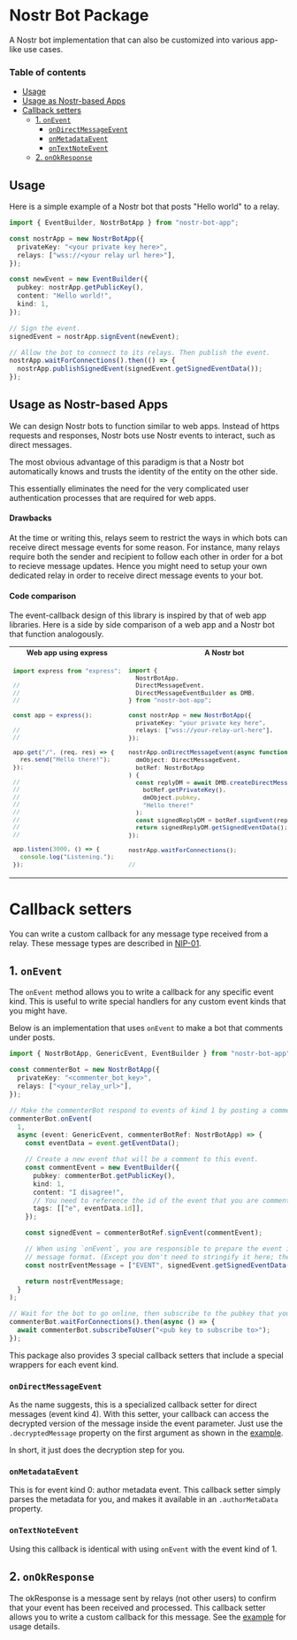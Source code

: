 # Nostr Bot Package

A Nostr bot implementation that can also be customized into various app-like use cases.

### Table of contents

- [Usage](#usage)
- [Usage as Nostr-based Apps](#usage-as-nostr-based-apps)
- [Callback setters](#callback-setters)
  - [1. `onEvent`](#1-onevent)
    - [`onDirectMessageEvent`](#ondirectmessageevent)
    - [`onMetadataEvent`](#onmetadataevent)
    - [`onTextNoteEvent`](#ontextnoteevent)
  - [2. `onOkResponse`](#2-onokresponse)

## Usage

Here is a simple example of a Nostr bot that posts "Hello world" to a relay.

```typescript
import { EventBuilder, NostrBotApp } from "nostr-bot-app";

const nostrApp = new NostrBotApp({
  privateKey: "<your private key here>",
  relays: ["wss://<your relay url here>"],
});

const newEvent = new EventBuilder({
  pubkey: nostrApp.getPublicKey(),
  content: "Hello world!",
  kind: 1,
});

// Sign the event.
signedEvent = nostrApp.signEvent(newEvent);

// Allow the bot to connect to its relays. Then publish the event.
nostrApp.waitForConnections().then(() => {
  nostrApp.publishSignedEvent(signedEvent.getSignedEventData());
});
```

## Usage as Nostr-based Apps

We can design Nostr bots to function similar to web apps. Instead of https requests and responses, Nostr bots use Nostr events to interact, such as direct messages.

The most obvious advantage of this paradigm is that a Nostr bot automatically knows and trusts the identity of the entity on the other side.

This essentially eliminates the need for the very complicated user authentication processes that are required for web apps.

#### Drawbacks

At the time or writing this, relays seem to restrict the ways in which bots can receive direct message events for some reason. For instance, many relays require both the sender and recipient to follow each other in order for a bot to recieve message updates. Hence you might need to setup your own dedicated relay in order to receive direct message events to your bot.

#### Code comparison

The event-callback design of this library is inspired by that of web app libraries. Here is a side by side comparison of a web app and a Nostr bot that function analogously.

<table style="font-size: 0.8rem">
<tr>
<th>
Web app using express
</th>
<th>
A Nostr bot
</th>
</tr>

<tr>
<td>

```typescript
import express from "express";

//
//
//

const app = express();

//
//

app.get("/", (req, res) => {
  res.send("Hello there!");
});

//
//
//
//
//
//
//
//

app.listen(3000, () => {
  console.log("Listening.");
});
```

</td>
<td>

```typescript
import {
  NostrBotApp,
  DirectMessageEvent,
  DirectMessageEventBuilder as DMB,
} from "nostr-bot-app";

const nostrApp = new NostrBotApp({
  privateKey: "your private key here",
  relays: ["wss://your-relay-url-here"],
});

nostrApp.onDirectMessageEvent(async function (
  dmObject: DirectMessageEvent,
  botRef: NostrBotApp
) {
  const replyDM = await DMB.createDirectMessageEvent(
    botRef.getPrivateKey(),
    dmObject.pubkey,
    "Hello there!"
  );
  const signedReplyDM = botRef.signEvent(replyDM);
  return signedReplyDM.getSignedEventData();
});

nostrApp.waitForConnections();

//
```

</td>
</tr>
</table>

# Callback setters

You can write a custom callback for any message type received from a relay. These message types are described in [NIP-01](https://github.com/nostr-protocol/nips/blob/master/01.md#from-relay-to-client-sending-events-and-notices).

## 1. `onEvent`

The `onEvent` method allows you to write a callback for any specific event kind. This is useful to write special handlers for any custom event kinds that you might have.

Below is an implementation that uses `onEvent` to make a bot that comments under posts.

```typescript
import { NostrBotApp, GenericEvent, EventBuilder } from "nostr-bot-app";

const commenterBot = new NostrBotApp({
  privateKey: "<commenter_bot_key>",
  relays: ["<your_relay_url>"],
});

// Make the commenterBot respond to events of kind 1 by posting a comment.
commenterBot.onEvent(
  1,
  async (event: GenericEvent, commenterBotRef: NostrBotApp) => {
    const eventData = event.getEventData();

    // Create a new event that will be a comment to this event.
    const commentEvent = new EventBuilder({
      pubkey: commenterBot.getPublicKey(),
      kind: 1,
      content: "I disagree!",
      // You need to reference the id of the event that you are commenting on.
      tags: [["e", eventData.id]],
    });

    const signedEvent = commenterBotRef.signEvent(commentEvent);

    // When using `onEvent`, you are responsible to prepare the event in a Nostr-compabible
    // message format. (Except you don't need to stringify it here; the bot will do that before publishing.)
    const nostrEventMessage = ["EVENT", signedEvent.getSignedEventData()];

    return nostrEventMessage;
  }
);

// Wait for the bot to go online, then subscribe to the pubkey that you want it to comment under.
commenterBot.waitForConnections().then(async () => {
  await commenterBot.subscribeToUser("<pub key to subscribe to>");
});
```

This package also provides 3 special callback setters that include a special wrappers for each event kind.

### `onDirectMessageEvent`

As the name suggests, this is a specialized callback setter for direct messages (event kind 4). With this setter, your callback can access the decrypted version of the message inside the event parameter. Just use the `.decryptedMessage` property on the first argument as shown in the [example](./src/examples/respondToDM.ts).

In short, it just does the decryption step for you.

### `onMetadataEvent`

This is for event kind 0: author metadata event. This callback setter simply parses the metadata for you, and makes it available in an `.authorMetaData` property.

### `onTextNoteEvent`

Using this callback is identical with using `onEvent` with the event kind of 1.

## 2. `onOkResponse`

The okResponse is a message sent by relays (not other users) to confirm that your event has been received and processed. This callback setter allows you to write a custom callback for this message. See the [example](./src/examples/handleOkResponse.ts) for usage details.
